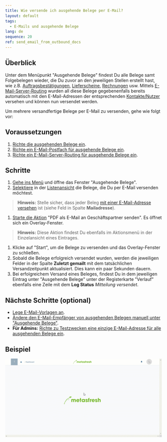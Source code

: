 ```yaml
---
title: Wie versende ich ausgehende Belege per E-Mail?
layout: default
tags:
  - E-Mails und ausgehende Belege
lang: de
sequence: 20
ref: send_email_from_outbound_docs
---
```


## Überblick
Unter dem Menüpunkt "Ausgehende Belege" findest Du alle Belege samt Folgebelegen wieder, die Du zuvor an den jeweiligen Stellen erstellt hast, wie z.B. [Auftragsbestätigungen](Auftrag_erfassen), [Lieferscheine](Zu_Auftrag_Lieferschein_erstellen), [Rechnungen](Zu_Auftrag_Rechnung_erstellen) usw. Mittels [E-Mail-Server-Routing](Email_Server_Routing_einrichten) wurden all diese Belege gegebenenfalls bereits automatisch mit den E-Mail-Adressen der entsprechenden [Kontakte/Nutzer](GPartner_Nutzer_hinzufuegen) versehen und können nun versendet werden.

Um mehrere versandfertige Belege per E-Mail zu versenden, gehe wie folgt vor:

## Voraussetzungen
1. [Richte die ausgehenden Belege ein](Ausgehende_Belege_Konfig).
1. [Richte ein E-Mail-Postfach für ausgehende Belege ein](Ausgehende_Belege_Mail_Server_einrichten).
1. [Richte ein E-Mail-Server-Routing für ausgehende Belege ein](Email_Server_Routing_einrichten).

## Schritte
1. [Gehe ins Menü](Menu) und öffne das Fenster "Ausgehende Belege".
1. [Selektiere](AuswahlBelege) in der [Listenansicht](Ansichten#listenansicht) die Belege, die Du per E-Mail versenden möchtest.
 >**Hinweis:** Stelle sicher, dass jeder Beleg [mit einer E-Mail-Adresse versehen](Ausgehende_Belege_Empfaenger_aendern) ist (siehe Feld in Spalte **Mailadresse**).

1. [Starte die Aktion](AktionStarten#aktionsmenue) "PDF als E-Mail an Geschäftspartner senden". Es öffnet sich ein Overlay-Fenster.
 >**Hinweis:** Diese Aktion findest Du ebenfalls im Aktionsmenü in der Einzelansicht eines Eintrages.

1. Klicke auf "Start", um die Belege zu versenden und das Overlay-Fenster zu schließen.
1. Sobald die Belege erfolgreich versendet wurden, werden die jeweiligen Felder in der Spalte **Zuletzt gemailt** mit dem tatsächlichen Versandzeitpunkt aktualisiert. Dies kann ein paar Sekunden dauern.
1. Bei erfolgreichem Versand eines Beleges, findest Du in dem jeweiligen Eintrag unter "Ausgehende Belege" unter der Registerkarte "Verlauf" ebenfalls eine Zeile mit dem **Log Status** *Mitteilung versendet*.

## Nächste Schritte (optional)
- [Lege E-Mail-Vorlagen an](Email-Vorlage_anlegen).
- [Ändere den E-Mail-Empfänger von ausgehenden Belegen manuell unter "Ausgehende Belege"](Ausgehende_Belege_Empfaenger_aendern).
- **Für Admins:** [Richte zu Testzwecken eine einzige E-Mail-Adresse für alle ausgehenden Belege ein](Testing_Emails_an_eine_Adresse).

## Beispiel
<kbd><img src="assets/Email_senden_ausgehende_Belege.gif" alt="GIF: Ausgehende Belege per E-Mail versenden"></kbd>
